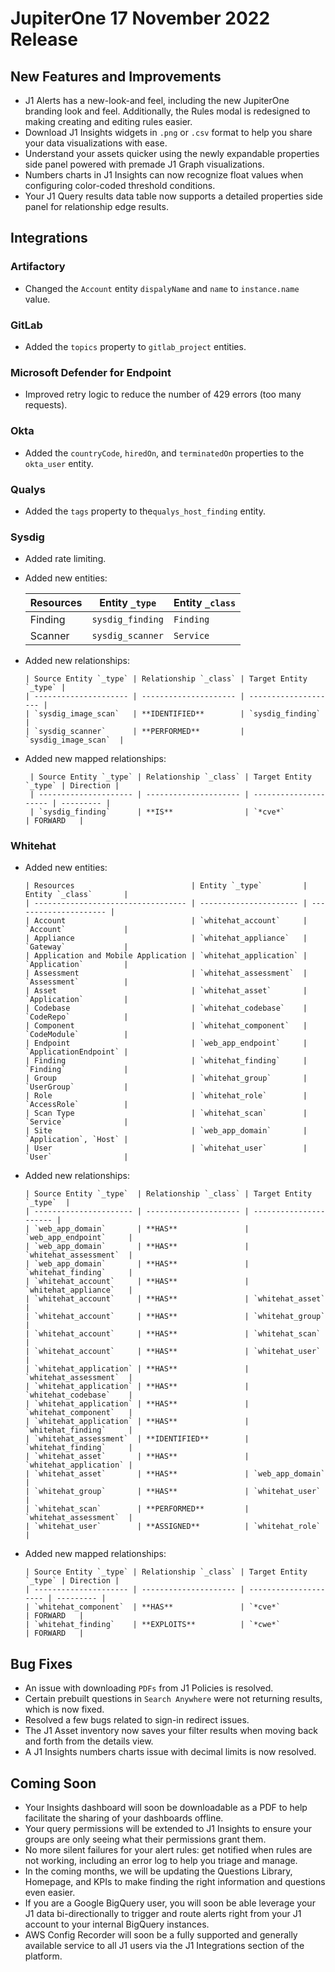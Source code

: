 # JupiterOne 17 November 2022 Release

## New Features and Improvements

-  J1 Alerts has a new-look-and feel, including the new  JupiterOne branding look and feel. Additionally, the Rules modal is redesigned to making creating and editing rules easier. 
-  Download J1 Insights widgets in `.png` or `.csv` format to help you share your data visualizations with ease. 
-  Understand your assets quicker using the newly expandable properties side panel powered with premade J1 Graph visualizations. 
-  Numbers charts in J1 Insights can now recognize float values when configuring color-coded threshold conditions. 
-  Your J1 Query results data table now supports a detailed properties side panel for relationship edge results. 

## Integrations

### Artifactory
  - Changed the  `Account` entity `dispalyName` and `name` to `instance.name` value.

### GitLab
  - Added the  `topics` property to `gitlab_project` entities.

### Microsoft Defender for Endpoint
  - Improved retry logic to reduce the number of 429 errors (too many requests).

### Okta
  - Added the `countryCode`, `hiredOn`, and `terminatedOn` properties to the `okta_user` entity.

### Qualys
  - Added the `tags` property to the`qualys_host_finding` entity.

### Sysdig
  - Added rate limiting.
  - Added new entities:

      | Resources | Entity `_type`   | Entity `_class` |
      | --------- | ---------------- | --------------- |
      | Finding   | `sysdig_finding` | `Finding`       |
      | Scanner   | `sysdig_scanner` | `Service`       |

- Added new relationships:


      | Source Entity `_type` | Relationship `_class` | Target Entity `_type` |
      | --------------------- | --------------------- | -------------------- |
      | `sysdig_image_scan`   | **IDENTIFIED**        | `sysdig_finding`     |
      | `sysdig_scanner`      | **PERFORMED**         | `sysdig_image_scan`  |

- Added new mapped relationships:


       | Source Entity `_type` | Relationship `_class` | Target Entity `_type` | Direction |
       | --------------------- | --------------------- | --------------------- | --------- |
       | `sysdig_finding`      | **IS**                | `*cve*`               | FORWARD   |

### Whitehat
-   Added new entities:


        | Resources                          | Entity `_type`         | Entity `_class`       |
        | ---------------------------------- | ---------------------- | --------------------- |
        | Account                            | `whitehat_account`     | `Account`             |
        | Appliance                          | `whitehat_appliance`   | `Gateway`             |
        | Application and Mobile Application | `whitehat_application` | `Application`         |
        | Assessment                         | `whitehat_assessment`  | `Assessment`          |
        | Asset                              | `whitehat_asset`       | `Application`         |
        | Codebase                           | `whitehat_codebase`    | `CodeRepo`            |
        | Component                          | `whitehat_component`   | `CodeModule`          |
        | Endpoint                           | `web_app_endpoint`     | `ApplicationEndpoint` |
        | Finding                            | `whitehat_finding`     | `Finding`             |
        | Group                              | `whitehat_group`       | `UserGroup`           |
        | Role                               | `whitehat_role`        | `AccessRole`          |
        | Scan Type                          | `whitehat_scan`        | `Service`             |
        | Site                               | `web_app_domain`       | `Application`, `Host` |
        | User                               | `whitehat_user`        | `User`                |

-   Added new relationships:


        | Source Entity `_type`  | Relationship `_class` | Target Entity `_type`  |
        | ---------------------- | --------------------- | ---------------------- |
        | `web_app_domain`       | **HAS**               | `web_app_endpoint`     |
        | `web_app_domain`       | **HAS**               | `whitehat_assessment`  |
        | `web_app_domain`       | **HAS**               | `whitehat_finding`     |
        | `whitehat_account`     | **HAS**               | `whitehat_appliance`   |
        | `whitehat_account`     | **HAS**               | `whitehat_asset`       |
        | `whitehat_account`     | **HAS**               | `whitehat_group`       |
        | `whitehat_account`     | **HAS**               | `whitehat_scan`        |
        | `whitehat_account`     | **HAS**               | `whitehat_user`        |
        | `whitehat_application` | **HAS**               | `whitehat_assessment`  |
        | `whitehat_application` | **HAS**               | `whitehat_codebase`    |
        | `whitehat_application` | **HAS**               | `whitehat_component`   |
        | `whitehat_application` | **HAS**               | `whitehat_finding`     |
        | `whitehat_assessment`  | **IDENTIFIED**        | `whitehat_finding`     |
        | `whitehat_asset`       | **HAS**               | `whitehat_application` |
        | `whitehat_asset`       | **HAS**               | `web_app_domain`       |
        | `whitehat_group`       | **HAS**               | `whitehat_user`        |
        | `whitehat_scan`        | **PERFORMED**         | `whitehat_assessment`  |
        | `whitehat_user`        | **ASSIGNED**          | `whitehat_role`        |

-   Added new mapped relationships:


        | Source Entity `_type` | Relationship `_class` | Target Entity `_type` | Direction |
        | --------------------- | --------------------- | --------------------- | --------- |
        | `whitehat_component`  | **HAS**               | `*cve*`               | FORWARD   |
        | `whitehat_finding`    | **EXPLOITS**          | `*cwe*`               | FORWARD   |

## Bug Fixes

-  An issue with downloading `PDFs` from J1 Policies is resolved. 
-  Certain prebuilt questions in `Search Anywhere` were not returning results, which is now fixed. 
-  Resolved a few bugs related to sign-in redirect issues. 
-  The J1 Asset inventory now saves your filter results when moving back and forth from the details view. 
-  A J1 Insights numbers charts issue with decimal limits is now resolved.

## Coming Soon

- Your Insights dashboard will soon be downloadable as a PDF to help facilitate the sharing of your dashboards offline. 
- Your query permissions will be extended to J1 Insights to ensure your groups are only seeing what their permissions grant them. 
- No more silent failures for your alert rules: get notified when rules are not working, including an error log to help you triage and manage.
- In the coming months, we will be updating the Questions Library, Homepage, and KPIs to make finding the right information and questions even easier.
- If you are a Google BigQuery user, you will soon be able leverage your J1 data bi-directionally to trigger and route alerts right from your J1 account to your internal BigQuery instances.
- AWS Config Recorder will soon be a fully supported and generally available service to all J1 users via the J1 Integrations section of the platform.
